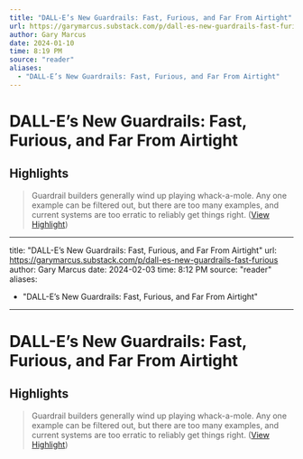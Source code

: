 ```yaml
---
title: "DALL-E’s New Guardrails: Fast, Furious, and Far From Airtight"
url: https://garymarcus.substack.com/p/dall-es-new-guardrails-fast-furious
author: Gary Marcus
date: 2024-01-10
time: 8:19 PM
source: "reader"
aliases:
  - "DALL-E’s New Guardrails: Fast, Furious, and Far From Airtight"
---
```

# DALL-E’s New Guardrails: Fast, Furious, and Far From Airtight

## Highlights
> Guardrail builders generally wind up playing whack-a-mole.
> Any one example can be filtered out, but there are too many examples, and current systems are too erratic to reliably get things right. ([View Highlight](https://read.readwise.io/read/01hks5er6azw0yxx653s6jef7e))

---
title: "DALL-E’s New Guardrails: Fast, Furious, and Far From Airtight"
url: https://garymarcus.substack.com/p/dall-es-new-guardrails-fast-furious
author: Gary Marcus
date: 2024-02-03
time: 8:12 PM
source: "reader"
aliases:
  - "DALL-E’s New Guardrails: Fast, Furious, and Far From Airtight"
---
# DALL-E’s New Guardrails: Fast, Furious, and Far From Airtight

## Highlights
> Guardrail builders generally wind up playing whack-a-mole.
> Any one example can be filtered out, but there are too many examples, and current systems are too erratic to reliably get things right. ([View Highlight](https://read.readwise.io/read/01hks5er6azw0yxx653s6jef7e))

